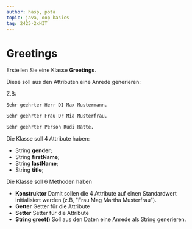 ```yaml
---
author: hasp, pota
topic: java, oop basics
tag: 2425-2xHIT
---
```


# Greetings

Erstellen Sie eine Klasse **Greetings**.

Diese soll aus den Attributen eine Anrede generieren:

Z.B:

```txt
Sehr geehrter Herr DI Max Mustermann.
```
```txt
Sehr geehrter Frau Dr Mia Musterfrau.
```
```txt
Sehr geehrter Person Rudi Ratte.
```


Die Klasse soll 4 Attribute haben:

* String **gender**;
* String **firstName**;
* String **lastName**;
* String **title**;

Die Klasse soll 6 Methoden haben

* **Konstruktor** Damit sollen die 4 Attribute auf einen Standardwert initialisiert werden (z.B, "Frau Mag Martha Musterfrau").
* **Getter** Getter für die Attribute
* **Setter** Setter für die Attribute
* **String greet()** Soll aus den Daten eine Anrede als String generieren.
